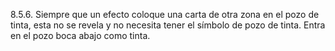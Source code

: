 8.5.6. Siempre que un efecto coloque una carta de otra zona en el pozo de tinta, esta no se revela y no necesita tener el símbolo de pozo de tinta. Entra en el pozo boca abajo como tinta.